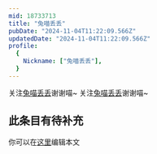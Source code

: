 ```yaml
---
mid: 18733713
title: "兔喵丢丢"
pubDate: "2024-11-04T11:22:09.566Z"
updatedDate: "2024-11-04T11:22:09.566Z"
profile:
  {
    Nickname: ["兔喵丢丢"],
  }
---
```


关注[兔喵丢丢](https://space.bilibili.com/18733713)谢谢喵~ 关注[兔喵丢丢](https://space.bilibili.com/18733713)谢谢喵~

## 此条目有待补充
你可以在[这里](https://github.com/Yuhanawa/VTuber.ICU-Content/edit/master/v/兔喵丢丢/index.md)编辑本文
